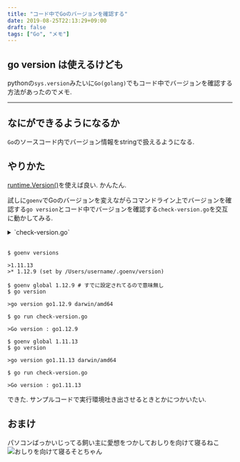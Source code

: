 ```yaml
---
title: "コード中でGoのバージョンを確認する"
date: 2019-08-25T22:13:29+09:00
draft: false
tags: ["Go", "メモ"]
---
```


## go version は使えるけども
pythonの`sys.version`みたいに`Go(golang)`でもコード中でバージョンを確認する方法があったのでメモ.  
<!--more-->
---
## なにができるようになるか
`Go`のソースコード内でバージョン情報をstringで扱えるようになる.  

## やりかた  

[runtime.Version()](https://godoc.org/runtime#Version)を使えば良い. かんたん.

試しに`goenv`でGoのバージョンを変えながらコマンドライン上でバージョンを確認する`go version`とコード中でバージョンを確認する`check-version.go`を交互に動かしてみる.  

<details><summary>`check-version.go`</summary><div>

```
package main

import (
	"fmt"
	"runtime"
)

func main() {
	fmt.Println("Go version :", runtime.Version())
}
```
</div></details>
<br>

```
$ goenv versions

>1.11.13
>* 1.12.9 (set by /Users/username/.goenv/version)

$ goenv global 1.12.9 # すでに設定されてるので意味無し
$ go version

>go version go1.12.9 darwin/amd64

$ go run check-version.go

>Go version : go1.12.9

$ goenv global 1.11.13
$ go version

>go version go1.11.13 darwin/amd64

$ go run check-version.go

>Go version : go1.11.13
```

できた. サンプルコードで実行環境吐き出させるときとかにつかいたい.  

## おまけ
パソコンばっかいじってる飼い主に愛想をつかしておしりを向けて寝るねこ  
![おしりを向けて寝るそとちゃん](/images/2019-08-25-sotochan-omake.jpg)  
